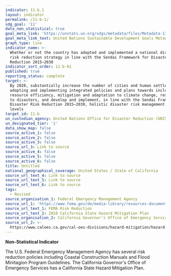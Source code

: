 ```yaml
---
indicator: 11.b.1
layout: indicator
permalink: /11-b-1/
sdg_goal: '11'
data_non_statistical: true
goal_meta_link: 'https://unstats.un.org/sdgs/metadata/files/Metadata-11-0B-01.pdf'
goal_meta_link_text: United Nations Sustainable Development Goals Metadata (PDF 4.0 MB)
graph_type: line
indicator_name: >-
  Whether or not the country has adopted and implemented a national disaster
  risk reduction strategy in line with the Sendai Framework for Disaster Risk
  Reduction 2015–2030
indicator_sort_order: 11-b-01
published: true
reporting_status: complete
target: >-
  By 2020, substantially increase the number of cities and human settlements
  adopting and implementing integrated policies and plans towards inclusion,
  resource efficiency, mitigation and adaptation to climate change, resilience
  to disasters, and develop and implement, in line with the Sendai Framework for
  Disaster Risk Reduction 2015–2030, holistic disaster risk management at all
  levels
target_id: 11.b
un_custodian_agency: United Nations Office for Disaster Reduction (UNISDR)
un_designated_tier: '1'
data_show_map: false
source_active_1: false
source_active_2: false
source_active_3: false
source_url_3: Link to source
source_active_4: false
source_active_5: false
source_active_6: false
title: Untitled
national_geographical_coverage: United States / State of California
source_url_text_4: Link to source
source_url_text_5: Link to source
source_url_text_6: Link to source
tags:
  - Revised
source_organisation_1: Federal Emergency Management Agency
source_url_1: 'https://www.fema.gov/de/media-library/resources-documents/collections/455'
source_url_text_1: FEMA Risk Reduction
source_url_text_2: 2018 California State Hazard Mitigation Plan
source_organisation_2: California Governor's Office of Emergency Services
source_url_2: >-
  https://www.caloes.ca.gov/cal-oes-divisions/hazard-mitigation/hazard-mitigation-planning/state-hazard-mitigation-plan
---
```

**Non-Statistical Indicator**

The U.S. Federal Emergency Management Agency has several risk reduction policies including Coastal Construction Manuals and Flood Minitagion Program Guidelines. The California Governor's Office of Emergency Services has a California State Hazard Mitigation Plan.
